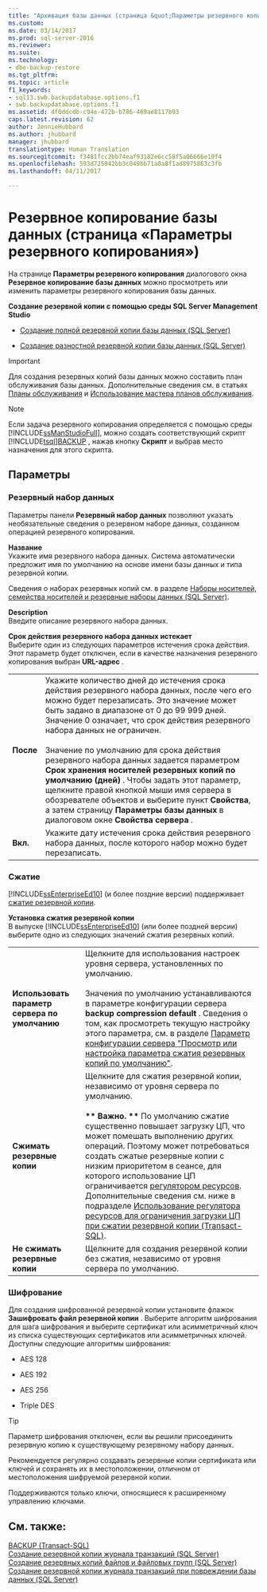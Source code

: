 ```yaml
---
title: "Архивация базы данных (страница &quot;Параметры резервного копирования&quot;) | Документация Майкрософт"
ms.custom: 
ms.date: 03/14/2017
ms.prod: sql-server-2016
ms.reviewer: 
ms.suite: 
ms.technology:
- dbe-backup-restore
ms.tgt_pltfrm: 
ms.topic: article
f1_keywords:
- sql13.swb.backupdatabase.options.f1
- swb.backupdatabase.options.f1
ms.assetid: df0ddcdb-c94e-472b-b786-469ae8117b93
caps.latest.revision: 62
author: JennieHubbard
ms.author: jhubbard
manager: jhubbard
translationtype: Human Translation
ms.sourcegitcommit: f3481fcc2bb74eaf93182e6cc58f5a06666e10f4
ms.openlocfilehash: 593d725942bb3c049bb71a0a8f1ad8975863c3fb
ms.lasthandoff: 04/11/2017

---
```

# <a name="back-up-database-backup-options-page"></a>Резервное копирование базы данных (страница «Параметры резервного копирования»)
  На странице  **Параметры резервного копирования** диалогового окна **Резервное копирование базы данных** можно просмотреть или изменить параметры резервного копирования базы данных.  
  
 **Создание резервной копии с помощью среды SQL Server Management Studio**  
  
-   [Создание полной резервной копии базы данных (SQL Server)](../../relational-databases/backup-restore/create-a-full-database-backup-sql-server.md)  
  
-   [Создание разностной резервной копии базы данных (SQL Server)](../../relational-databases/backup-restore/create-a-differential-database-backup-sql-server.md)  
  
> [!IMPORTANT]  
>  Для создания резервных копий базы данных можно составить план обслуживания базы данных. Дополнительные сведения см. в статьях [Планы обслуживания](../../relational-databases/maintenance-plans/maintenance-plans.md) и [Использование мастера планов обслуживания](../../relational-databases/maintenance-plans/use-the-maintenance-plan-wizard.md).  
  
> [!NOTE]  
>  Если задача резервного копирования определяется с помощью среды [!INCLUDE[ssManStudioFull](../../includes/ssmanstudiofull-md.md)], можно создать соответствующий скрипт [!INCLUDE[tsql](../../includes/tsql-md.md)][BACKUP](../../t-sql/statements/backup-transact-sql.md) , нажав кнопку **Скрипт** и выбрав место назначения для этого скрипта.  
  
## <a name="options"></a>Параметры  
  
### <a name="backup-set"></a>Резервный набор данных  
 Параметры панели **Резервный набор данных** позволяют указать необязательные сведения о резервном наборе данных, созданном операцией резервного копирования.  
  
 **Название**  
 Укажите имя резервного набора данных. Система автоматически предложит имя по умолчанию на основе имени базы данных и типа резервной копии.  
  
 Сведения о наборах резервных копий см. в разделе [Наборы носителей, семейства носителей и резервные наборы данных (SQL Server)](../../relational-databases/backup-restore/media-sets-media-families-and-backup-sets-sql-server.md).  
  
 **Description**  
 Введите описание резервного набора данных.  
  
 **Срок действия резервного набора данных истекает**  
 Выберите один из следующих параметров истечения срока действия. Этот параметр будет отключен, если в качестве назначения резервного копирования выбран **URL-адрес** .  
  
|||  
|-|-|  
|**После**|Укажите количество дней до истечения срока действия резервного набора данных, после чего его можно будет перезаписать. Это значение может быть задано в диапазоне от 0 до 99 999 дней. Значение 0 означает, что срок действия резервного набора данных не ограничен.<br /><br /> Значение по умолчанию для срока действия резервного набора данных задается параметром **Срок хранения носителей резервных копий по умолчанию (дней)** . Чтобы задать этот параметр, щелкните правой кнопкой мыши имя сервера в обозревателе объектов и выберите пункт **Свойства**, а затем страницу **Параметры базы данных** в диалоговом окне **Свойства сервера** .|  
|**Вкл.**|Укажите дату истечения срока действия резервного набора данных, после которого набор можно будет перезаписать.|  
  
### <a name="compression"></a>Сжатие  
 [!INCLUDE[ssEnterpriseEd10](../../includes/ssenterpriseed10-md.md)] (и более поздние версии) поддерживает [сжатие резервной копии](../../relational-databases/backup-restore/backup-compression-sql-server.md).  
  
 **Установка сжатия резервной копии**  
 В выпуске [!INCLUDE[ssEnterpriseEd10](../../includes/ssenterpriseed10-md.md)] (или более поздней версии) выберите одно из следующих значений сжатия резервных копий.  
  
|||  
|-|-|  
|**Использовать параметр сервера по умолчанию**|Щелкните для использования настроек уровня сервера, установленных по умолчанию.<br /><br /> Значения по умолчанию устанавливаются в параметре конфигурации сервера **backup compression default** . Сведения о том, как просмотреть текущую настройку этого параметра, см. в разделе [Параметр конфигурации сервера "Просмотр или настройка параметра сжатия резервных копий по умолчанию"](../../database-engine/configure-windows/view-or-configure-the-backup-compression-default-server-configuration-option.md).|  
|**Сжимать резервные копии**|Щелкните для сжатия резервной копии, независимо от уровня сервера по умолчанию.<br /><br /> **\*\* Важно. \*\*** По умолчанию сжатие существенно повышает загрузку ЦП, что может помешать выполнению других операций. Поэтому может потребоваться создать сжатые резервные копии с низким приоритетом в сеансе, для которого использование ЦП ограничивается [регулятором ресурсов](../../relational-databases/resource-governor/resource-governor.md). Дополнительные сведения см. ниже в подразделе [Использование регулятора ресурсов для ограничения загрузки ЦП при сжатии резервной копии (Transact-SQL)](../../relational-databases/backup-restore/use-resource-governor-to-limit-cpu-usage-by-backup-compression-transact-sql.md).|  
|**Не сжимать резервные копии**|Щелкните для создания резервной копии без сжатия, независимо от уровня сервера по умолчанию.|  
  
### <a name="encryption"></a>Шифрование  
 Для создания шифрованной резервной копии установите флажок **Зашифровать файл резервной копии** . Выберите алгоритм шифрования для шага шифрования и выберите сертификат или асимметричный ключ из списка существующих сертификатов или асимметричных ключей. Доступны следующие алгоритмы шифрования:  
  
-   AES 128  
  
-   AES 192  
  
-   AES 256  
  
-   Triple DES  
  
> [!TIP]  
>  Параметр шифрования отключен, если вы решили присоединить резервную копию к существующему резервному набору данных.  
>   
>  Рекомендуется регулярно создавать резервные копии сертификата или ключей и сохранять их в местоположении, отличном от местоположения шифруемой резервной копии.  
>   
>  Поддерживаются только ключи, относящиеся к расширенному управлению ключами.  
  
## <a name="see-also"></a>См. также:  
 [BACKUP (Transact-SQL)](../../t-sql/statements/backup-transact-sql.md)   
 [Создание резервной копии журнала транзакций (SQL Server)](../../relational-databases/backup-restore/back-up-a-transaction-log-sql-server.md)   
 [Создание резервных копий файлов и файловых групп (SQL Server)](../../relational-databases/backup-restore/back-up-files-and-filegroups-sql-server.md)   
 [Создание резервной копии журнала транзакций при повреждении базы данных (SQL Server)](../../relational-databases/backup-restore/back-up-the-transaction-log-when-the-database-is-damaged-sql-server.md)  
  
  
